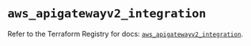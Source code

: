 # `aws_apigatewayv2_integration`

Refer to the Terraform Registry for docs: [`aws_apigatewayv2_integration`](https://registry.terraform.io/providers/hashicorp/aws/6.5.0/docs/resources/apigatewayv2_integration).
